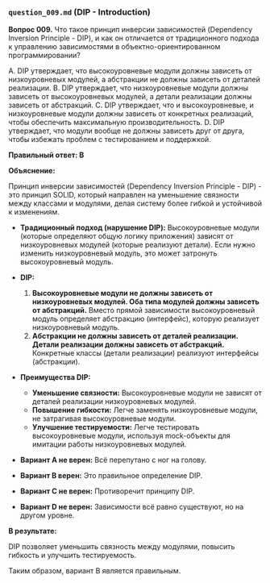 ### `question_009.md` (DIP - Introduction)

**Вопрос 009.** Что такое принцип инверсии зависимостей (Dependency Inversion Principle - DIP), и как он отличается от традиционного подхода к управлению зависимостями в объектно-ориентированном программировании?

A. DIP утверждает, что высокоуровневые модули должны зависеть от низкоуровневых модулей, а абстракции не должны зависеть от деталей реализации.
B. DIP утверждает, что низкоуровневые модули должны зависеть от высокоуровневых модулей, а детали реализации должны зависеть от абстракций.
C. DIP утверждает, что и высокоуровневые, и низкоуровневые модули должны зависеть от конкретных реализаций, чтобы обеспечить максимальную производительность.
D. DIP утверждает, что модули вообще не должны зависеть друг от друга, чтобы избежать проблем с тестированием и поддержкой.

**Правильный ответ: B**

**Объяснение:**

Принцип инверсии зависимостей (Dependency Inversion Principle - DIP) - это принцип SOLID, который направлен на уменьшение связности между классами и модулями, делая систему более гибкой и устойчивой к изменениям.

*   **Традиционный подход (нарушение DIP):** Высокоуровневые модули (которые определяют общую логику приложения) зависят от низкоуровневых модулей (которые реализуют детали). Если нужно изменить низкоуровневый модуль, это может затронуть высокоуровневый модуль.

*   **DIP:**
    1.  **Высокоуровневые модули не должны зависеть от низкоуровневых модулей. Оба типа модулей должны зависеть от абстракций.** Вместо прямой зависимости высокоуровневый модуль определяет абстракцию (интерфейс), которую реализует низкоуровневый модуль.
    2.  **Абстракции не должны зависеть от деталей реализации. Детали реализации должны зависеть от абстракций.** Конкретные классы (детали реализации) реализуют интерфейсы (абстракции).

*   **Преимущества DIP:**
    *   **Уменьшение связности:** Высокоуровневые модули не зависят от деталей реализации низкоуровневых модулей.
    *   **Повышение гибкости:** Легче заменять низкоуровневые модули, не затрагивая высокоуровневые модули.
    *   **Улучшение тестируемости:** Легче тестировать высокоуровневые модули, используя mock-объекты для имитации работы низкоуровневых модулей.

*   **Вариант A не верен:** Всё перепутано с ног на голову.
*   **Вариант B верен:** Это правильное определение DIP.
*   **Вариант C не верен:** Противоречит принципу DIP.
*   **Вариант D не верен:** Зависимости всё равно существуют, но на другом уровне.

**В результате:**

DIP позволяет уменьшить связность между модулями, повысить гибкость и улучшить тестируемость.

Таким образом, вариант B является правильным.
